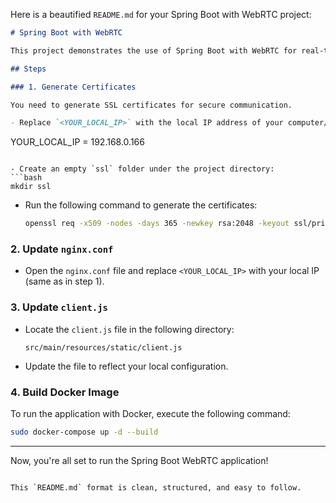 Here is a beautified `README.md` for your Spring Boot with WebRTC project:

```markdown
# Spring Boot with WebRTC

This project demonstrates the use of Spring Boot with WebRTC for real-time communication. Follow the steps below before running the application.

## Steps

### 1. Generate Certificates

You need to generate SSL certificates for secure communication.

- Replace `<YOUR_LOCAL_IP>` with the local IP address of your computer/host. For example:
  ```
YOUR_LOCAL_IP = 192.168.0.166
  ```

- Create an empty `ssl` folder under the project directory:
  ```bash
  mkdir ssl
  ```

- Run the following command to generate the certificates:
  ```bash
  openssl req -x509 -nodes -days 365 -newkey rsa:2048 -keyout ssl/private_key.pem -out ssl/certificate.pem -subj "//C=US//ST=California//L=San Francisco//O=MyOrganization//OU=MyDepartment//CN=<YOUR_LOCAL_IP>"
  ```

### 2. Update `nginx.conf`

- Open the `nginx.conf` file and replace `<YOUR_LOCAL_IP>` with your local IP (same as in step 1).

### 3. Update `client.js`

- Locate the `client.js` file in the following directory:
  ```
  src/main/resources/static/client.js
  ```

- Update the file to reflect your local configuration.

### 4. Build Docker Image

To run the application with Docker, execute the following command:
```bash
sudo docker-compose up -d --build
```

---

Now, you're all set to run the Spring Boot WebRTC application!
```

This `README.md` format is clean, structured, and easy to follow.